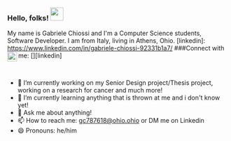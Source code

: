 ### Hello, folks! <img src="https://raw.githubusercontent.com/MartinHeinz/MartinHeinz/master/wave.gif" width="30px">

My name is Gabriele Chiossi and I'm a Computer Science students, Software Developer. I am from Italy, living in Athens, Ohio. 
[linkedin]: https://www.linkedin.com/in/gabriele-chiossi-92331b1a7/
###Connect with me:
[<img align="left" alt="codeSTACKr | LinkedIn" width="22px" src="https://cdn.jsdelivr.net/npm/simple-icons@v3/icons/linkedin.svg" />][linkedin]

<br />


- 🔭 I’m currently working on my Senior Design project/Thesis project, working on a research for cancer and much more!
- 🌱 I’m currently learning anything that is thrown at me and i don't know yet!
- 💬 Ask me about anything!
- 📫 How to reach me: gc787618@ohio.ohio or DM me on Linkedin
- 😄 Pronouns: he/him
